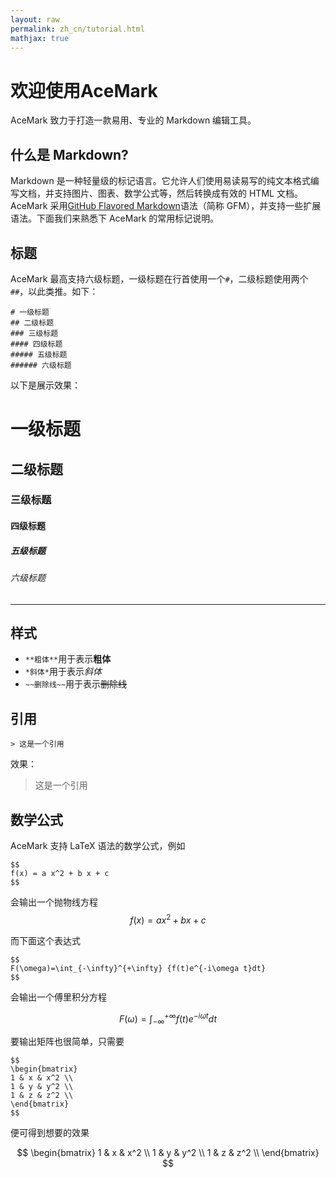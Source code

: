 ```yaml
---
layout: raw
permalink: zh_cn/tutorial.html
mathjax: true
---
```


# 欢迎使用AceMark
AceMark 致力于打造一款易用、专业的 Markdown 编辑工具。

## 什么是 Markdown?
Markdown 是一种轻量级的标记语言。它允许人们使用易读易写的纯文本格式编写文档，并支持图片、图表、数学公式等，然后转换成有效的 HTML 文档。
AceMark 采用[GitHub Flavored Markdown](https://github.github.com/gfm/)语法（简称 GFM），并支持一些扩展语法。下面我们来熟悉下 AceMark 的常用标记说明。 

## 标题
AceMark 最高支持六级标题，一级标题在行首使用一个`#`，二级标题使用两个`##`，以此类推。如下：

	# 一级标题
	## 二级标题
	### 三级标题
	#### 四级标题
	##### 五级标题
	###### 六级标题

以下是展示效果：
# 一级标题
## 二级标题
### 三级标题
#### 四级标题
##### 五级标题
###### 六级标题

------

## 样式
+ `**粗体**`用于表示**粗体**
+ `*斜体*`用于表示*斜体*
+ `~~删除线~~`用于表示~~删除线~~

## 引用
	> 这是一个引用
	
效果：
> 这是一个引用

## 数学公式
AceMark 支持 LaTeX 语法的数学公式，例如

	$$
	f(x) = a x^2 + b x + c
	$$
	
会输出一个抛物线方程
$$
f(x) = a x^2 + b x + c
$$

而下面这个表达式

	$$
	F(\omega)=\int_{-\infty}^{+\infty} {f(t)e^{-i\omega t}dt}
	$$
	
会输出一个傅里积分方程

$$
F(\omega)=\int_{-\infty}^{+\infty} {f(t)e^{-i\omega t}dt}
$$

要输出矩阵也很简单，只需要

	$$
	\begin{bmatrix}
	1 & x & x^2 \\
	1 & y & y^2 \\
	1 & z & z^2 \\
	\end{bmatrix}
	$$

便可得到想要的效果

$$
\begin{bmatrix}
1 & x & x^2 \\
1 & y & y^2 \\
1 & z & z^2 \\
\end{bmatrix}
$$
